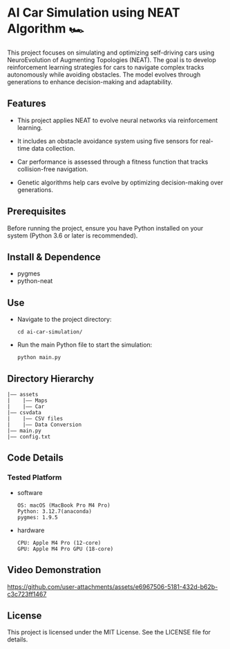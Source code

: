 AI Car Simulation using NEAT Algorithm 🏎️
===
This project focuses on simulating and optimizing self-driving cars using NeuroEvolution of Augmenting Topologies (NEAT). The goal is to develop reinforcement learning strategies for cars to navigate complex tracks autonomously while avoiding obstacles. The model evolves through generations to enhance decision-making and adaptability.
## Features
- This project applies NEAT to evolve neural networks via reinforcement learning.

- It includes an obstacle avoidance system using five sensors for real-time data collection.

- Car performance is assessed through a fitness function that tracks collision-free navigation.

- Genetic algorithms help cars evolve by optimizing decision-making over generations.

## Prerequisites

Before running the project, ensure you have Python installed on your system (Python 3.6 or later is recommended).

## Install & Dependence
- pygmes
- python-neat

## Use
- Navigate to the project directory:
  ```
  cd ai-car-simulation/
  ```
- Run the main Python file to start the simulation:
  ```
  python main.py
  ```

## Directory Hierarchy
```
|—— assets
|    |—— Maps
|    |—— Car
|—— csvdata
|    |—— CSV files
|    |—— Data Conversion
|—— main.py
|—— config.txt
```
## Code Details

### Tested Platform

- software
  ```
  OS: macOS (MacBook Pro M4 Pro)
  Python: 3.12.7(anaconda)
  pygmes: 1.9.5
  ```
- hardware
  ```
  CPU: Apple M4 Pro (12-core)
  GPU: Apple M4 Pro GPU (18-core)
  ```
## Video Demonstration
https://github.com/user-attachments/assets/e6967506-5181-432d-b62b-c3c723ff1467

## License

This project is licensed under the MIT License. See the LICENSE file for details.
